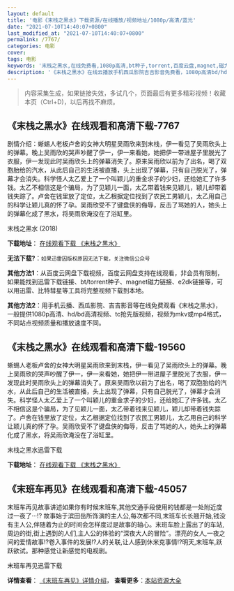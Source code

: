 ```yaml
---
layout: default
title: '电影《末栈之黑水》下载资源/在线播放/视频地址/1080p/高清/蓝光'
date: "2021-07-10T14:40:07+0800"
last_modified_at: "2021-07-10T14:40:07+0800"
permalink: /7767/
categories: 电影
cover:
tags: 电影
keywords: '末栈之黑水,在线免费看,1080p高清,bt种子,torrent,百度云盘,magnet,磁力链,迅雷下载资源'
description: '《末栈之黑水》在线云播放手机西瓜影院吉吉影音免费看，1080p高清bd/hd未删减完整版和tc抢先枪版，mkv/mp4格式，附带bt/torrent种子、magnet/磁力链、百度云盘、网盘资源迅雷下载链接'
---
```


>内容采集生成，如果链接失效，多试几个，页面最后有更多精彩视频！收藏本页（Ctrl+D)，以后再找不麻烦。


## 《末栈之黑水》在线观看和高清下载-7767

剧情介绍：蜥蜴人老板卢舍的女神大明星吴雨欣来到末栈，伊一看见了吴雨欣头上的弹幕。晚上吴雨欣的哭声吵醒了伊一，伊一来看她，她把伊一带进屋子里脱光了衣服，伊一发现此时吴雨欣头上的弹幕消失了。原来吴雨欣以前为了出名，喝了双胞胎给的汽水，从此后自己的生活被直播，头上出现了弹幕，只有自己脱光了，弹幕才会消失。科学怪人太乙爱上了一个叫颖儿的重金求子的少妇，还给她汇了许多钱。太乙不相信这是个骗局，为了见颖儿一面，太乙带着钱来见颖儿，颖儿却带着钱失踪了。卢舍在钱里放了定位，太乙根据定位找到了农民工男颖儿，太乙用自己的科学让颖儿真的怀了孕。吴雨欣受不了键盘侠的侮辱，反击了骂她的人，她头上的弹幕化成了黑水，将吴雨欣淹没在了浴缸里。


末栈之黑水 (2018)

**下载地址**： [在线观看下载 《末栈之黑水》](https://www.btbtdy.me/btdy/dy12300.html) 


**无法下载?**：`如果迅雷因版权原因无法下载，关注微信公众号 `

**其他方法1**：从百度云网盘下载视频，百度云网盘支持在线观看，非会员有限制，如果能找到迅雷下载链接、bt/torrent种子、magnet磁力链接、e2dk链接等，可以用迅雷、比特彗星等工具将完整视频下载到本地。

**其他方法2**：用手机云播、西瓜影院、吉吉影音等在线免费观看《末栈之黑水》，一般提供1080p高清、hd/bd高清视频、tc抢先版视频，视频为mkv或mp4格式，不同站点视频质量和播放速度不同。


## 《末栈之黑水》在线观看和高清下载-19560

蜥蜴人老板卢舍的女神大明星吴雨欣来到末栈，伊一看见了吴雨欣头上的弹幕。晚上吴雨欣的哭声吵醒了伊一，伊一来看她，她把伊一带进屋子里脱光了衣服，伊一发现此时吴雨欣头上的弹幕消失了。原来吴雨欣以前为了出名，喝了双胞胎给的汽水，从此后自己的生活被直播，头上出现了弹幕，只有自己脱光了，弹幕才会消失。科学怪人太乙爱上了一个叫颖儿的重金求子的少妇，还给她汇了许多钱。太乙不相信这是个骗局，为了见颖儿一面，太乙带着钱来见颖儿，颖儿却带着钱失踪了。卢舍在钱里放了定位，太乙根据定位找到了农民工男颖儿，太乙用自己的科学让颖儿真的怀了孕。吴雨欣受不了键盘侠的侮辱，反击了骂她的人，她头上的弹幕化成了黑水，将吴雨欣淹没在了浴缸里。


末栈之黑水迅雷下载

**下载地址**： [在线观看下载 《末栈之黑水》](https://www.993dy.com//vod-detail-id-29528.html) 


## 《末班车再见》在线观看和高清下载-45057

末班车再见故事讲述如果你有时候末班车,其他交通手段使用的钱都是一处附近度过一夜了···!? 故事始于滨田岳所饰演的主人公,每次都不同,末班车长长翘开始,钱没有主人公,伴随着为止的时间会怎样度过是故事的轴心。末班车脸上露出了的车站,周边的街,街上遇到的人们,主人公的体验的&ldquo;深夜大人的冒险&rdquo;。漂亮的女人,一夜之间的爱情故事!?卷入事件的发展!?人的关联,让人感到休米克事情!?明天,末班车,跃跃欲试。那种感觉让新感觉的电视剧。</p>


末班车再见迅雷下载

**详情查看**： [《末班车再见》详情介绍](/movie/45057/)， **查看更多**：[本站资源大全](/movie/t/all/)


